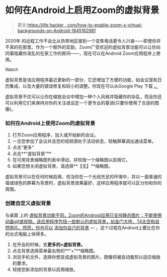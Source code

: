 # 如何在Android上启用Zoom的虚拟背景

> 原文:[https://life hacker . com/how-to-enable-zoom-s-virtual-backgrounds-on-Android-1845182981](https://lifehacker.com/how-to-enable-zoom-s-virtual-backgrounds-on-android-1845182981)

2020年 的远程工作不会比从热带地区接到一个变焦电话更令人兴奋——即使你并不真的在那里。作为一个额外的奖励，Zoom广受欢迎的虚拟背景功能可以让你向同事隐藏你凌乱的在家工作的房间——，现在可以在Android Zoom应用程序上使用。

Watch

虚拟背景是该应用程序最近更新的一部分，它还增加了方便的功能，如会议室和日历集成，以及大量的错误修复和较小的调整。你现在可以从Google Play 下载 [。](https://play.google.com/store/apps/details?id=us.zoom.videomeetings&hl=en_US) 

虚拟背景不仅可以让你在缩放会议中增加一种个人风格并隐藏你的杂乱，而且你还可以利用它们来保持对你的关注或设定一个更专业的基调(只要你使用了合适的图像)。

### 如何在Android上使用Zoom的虚拟背景

1.  打开Zoom应用程序，加入或开始新的会议。
2.  一旦您参加了会议并且您的视频源处于活动状态，轻触屏幕调出通话菜单。
3.  点击“更多”
4.  点击**“虚拟背景”**
5.  在可用背景缩略图列表中滑动，并轻按一个缩略图以启用它。
6.  如果您想关闭虚拟背景，请选择**【无】**缩略图。

虚拟背景可以在任何时候启用，但当你在一个光线充足的环境中，并以一面普通的墙或绿色的屏幕为背景时，虚拟背景效果最好，这样应用程序就可以区分你和你的周围。

### 创建自定义虚拟背景

与桌面 上的 [虚拟背景功能不同，Zoom的Android应用只支持静态图片；不能使用动画gif或视频。该应用程序包括一些默认的虚拟背景，如金门大桥、T4太空和自然照片。然而，你也可以](https://lifehacker.com/how-to-create-a-looping-video-of-yourself-that-attends-1842843207) [添加你自己的背景](https://lifehacker.com/where-to-find-the-perfect-zoom-video-background-1843269130) — ，这个过程在Android上要比在你的台式电脑上快得多。

1.  在开会的时候，去**更多的>虚拟背景。**
2.  点击背景选择菜单最右侧的**“+”**缩略图。
3.  浏览手机文件，选择你想变成虚拟背景的图片。图像将被自动裁剪以适应缩放的要求。
4.  轻按您新添加的背景以启用缩放。